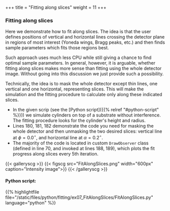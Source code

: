 +++
title = "Fitting along slices"
weight = 11
+++

### Fitting along slices

Here we demonstrate how to fit along slices. The idea is that the user defines positions of vertical and horizontal lines crossing the detector plane in regions of most interest (Yoneda wings, Bragg peaks, etc.) and then finds sample parameters which fits those regions best.

Such approach uses much less CPU while still giving a chance to find optimal sample parameters. In general, however, it is arguable, whether fitting along slices makes more sense than fitting using the whole detector image. Without going into this discussion we just provide such a possibility.

Technically, the idea is to mask the whole detector except thin lines, one vertical and one horizontal, representing slices. This will make the simulation and the fitting procedure to calculate only along these indicated slices.

* In the given scrip (see the [Python script]({{% relref "#python-script" %}})) we simulate cylinders on top of a substrate without interference. The fitting procedure looks for the cylinder's height and radius.
* Lines 180, 181, 182 demonstrate the code you need for masking the whole detector and then unmasking the two desired slices: vertical line at $\phi=0.0^{\circ}$, and horizontal line at $\alpha=0.2^{\circ}$.
* The majority of the code is located in custom `DrawObserver` class (defined in line 70, and invoked at lines 188, 189), which plots the fit progress along slices every 5th iteration.

{{< galleryscg >}}
{{< figscg src="FitAlongSlices.png" width="600px" caption="Intensity image">}}
{{< /galleryscg >}}

#### Python script:
{{% highlightfile file="/static/files/python/fitting/ex07_FitAlongSlices/FitAlongSlices.py" language="python" %}}